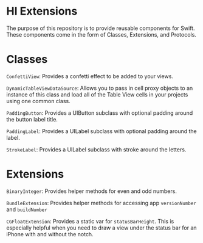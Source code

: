 # HI Extensions

The purpose of this repository is to provide reusable components for Swift. These components come in the form of Classes, Extensions, and Protocols.

# Classes  
`ConfettiView`: Provides a confetti effect to be added to your views.

`DynamicTableViewDataSource`: Allows you to pass in cell proxy objects to an instance of this class and load all of the Table View cells in your projects using one common class.

`PaddingButton`: Provides a UIButton subclass with optional padding around the button label title.

`PaddingLabel`: Provides a UILabel subclass with optional padding around the label.

`StrokeLabel`: Provides a UILabel subclass with stroke around the letters. 


# Extensions
`BinaryInteger`: Provides helper methods for even and odd numbers.

`BundleExtension`: Provides helper methods for accessing app `versionNumber` and `buildNumber`

`CGFloatExtension`: Provides a static var for `statusBarHeight`. This is especially helpful when you need to draw a view under the status bar for an iPhone with and without the notch.

